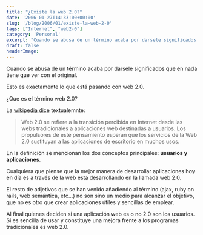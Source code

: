 ```yaml
---
title: "¿Existe la web 2.0?"
date: '2006-01-27T14:33:00+00:00'
slug: '/blog/2006/01/existe-la-web-2-0'
tags: ["Internet", "web2-0"]
category: 'Personal'
excerpt: "Cuando se abusa de un término acaba por darsele significados que en nada tiene que ver con el original.Esto es exactamente lo que está pasando con web 2.0.¿Que es el término web 2.0?La [wikipedia..."
draft: false
headerImage: 
---
```

Cuando se abusa de un término acaba por darsele significados que en nada tiene que ver con el original.

Esto es exactamente lo que está pasando con web 2.0.

¿Que es el término web 2.0?

La [wikipedia dice](http://es.wikipedia.org/wiki/Web_2.0) textualemnte:

> Web 2.0 se refiere a la transición percibida en Internet desde las webs tradicionales a aplicaciones web destinadas a usuarios. Los propulsores de este pensamiento esperan que los servicios de la Web 2.0 sustituyan a las aplicaciones de escritorio en muchos usos.

En la definición se mencionan los dos conceptos principales: **usuarios y aplicaciones**.

Cualquiera que piense que la mejor manera de desarrollar aplicaciones hoy en día es a través de la web está desarrollando en la llamada web 2.0.

El resto de adjetivos que se han venido añadiendo al término (ajax, ruby on rails, web semántica, etc…) no son sino un medio para alcanzar el objetivo, que no es otro que crear aplicaciones útiles y sencillas de emplear.

Al final quienes deciden si una aplicación web es o no 2.0 son los usuarios. Si es sencilla de usar y constituye una mejora frente a los programas tradicionales es web 2.0.

